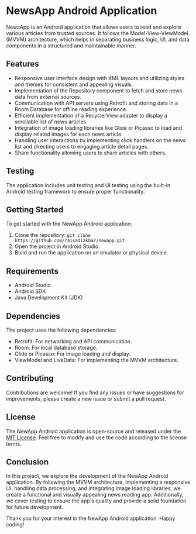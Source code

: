 # NewsApp Android Application

NewsApp is an Android application that allows users to read and explore various articles from trusted sources. It follows the Model-View-ViewModel (MVVM) architecture, which helps in separating business logic, UI, and data components in a structured and maintainable manner.

## Features

- Responsive user interface design with XML layouts and utilizing styles and themes for consistent and appealing visuals.
- Implementation of the Repository component to fetch and store news data from external sources.
- Communication with API servers using Retrofit and storing data in a Room Database for offline reading experience.
- Efficient implementation of a RecyclerView adapter to display a scrollable list of news articles.
- Integration of image loading libraries like Glide or Picasso to load and display related images for each news article.
- Handling user interactions by implementing click handlers on the news list and directing users to engaging article detail pages.
- Share functionality allowing users to share articles with others.

## Testing

The application includes unit testing and UI testing using the built-in Android testing framework to ensure proper functionality.

## Getting Started

To get started with the NewApp Android application:

1. Clone the repository: `git clone https://github.com/raisadiakbar/newapp.git`
2. Open the project in Android Studio.
3. Build and run the application on an emulator or physical device.

## Requirements

- Android Studio
- Android SDK
- Java Development Kit (JDK)

## Dependencies

The project uses the following dependencies:

- Retrofit: For networking and API communication.
- Room: For local database storage.
- Glide or Picasso: For image loading and display.
- ViewModel and LiveData: For implementing the MVVM architecture.

## Contributing

Contributions are welcome! If you find any issues or have suggestions for improvements, please create a new issue or submit a pull request.

## License

The NewApp Android application is open-source and released under the [MIT License](https://opensource.org/licenses/MIT). Feel free to modify and use the code according to the license terms.

## Conclusion

In this project, we explore the development of the NewApp Android application. By following the MVVM architecture, implementing a responsive UI, handling data processing, and integrating image loading libraries, we create a functional and visually appealing news reading app. Additionally, we cover testing to ensure the app's quality and provide a solid foundation for future development.

Thank you for your interest in the NewApp Android application. Happy coding!
